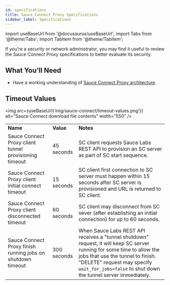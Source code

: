 ```yaml
---
id: specifications
title: Sauce Connect Proxy Specifications
sidebar_label: Specifications
---
```


import useBaseUrl from '@docusaurus/useBaseUrl';
import Tabs from '@theme/Tabs';
import TabItem from '@theme/TabItem';

If you're a security or network administrator, you may find it useful to review the Sauce Connect Proxy specifications to better evaluate its security.

## What You'll Need
- Have a working understanding of [Sauce Connect Proxy architecture](/secure-connections/sauce-connect/advanced/architecture).

## Timeout Values

<img src={useBaseUrl('img/sauce-connect/timeout-values.png')} alt="Sauce Connect download file contents" width="550" />

<table>
  <tr>
   <td><strong>Name</strong>
   </td>
   <td><strong>Value</strong>
   </td>
   <td><strong>Notes</strong>
   </td>
  </tr>
  <tr>
   <td>Sauce Connect Proxy client tunnel provisioning timeout
   </td>
   <td>45 seconds
   </td>
   <td>SC client requests Sauce Labs REST API to provision an SC server as part of SC start sequence.
   </td>
  </tr>
  <tr>
   <td>Sauce Connect Proxy client initial connect timeout
   </td>
   <td>15 seconds
   </td>
   <td>SC client first connection to SC server must happen within 15 seconds after SC server is provisioned and URL is returned to SC client.
   </td>
  </tr>
  <tr>
   <td>Sauce Connect Proxy client disconnected timeout
   </td>
   <td>60 seconds
   </td>
   <td>SC client may disconnect from SC sever (after establishing an initial connection) for up to 60 seconds.
   </td>
  </tr>
    <tr>
   <td>Sauce Connect Proxy finish running jobs on shutdown timeout
   </td>
   <td>300 seconds
   </td>
   <td>When Sauce Labs REST API receives a "tunnel shutdown" request, it will keep SC server running for some time to allow the jobs that use the tunnel to finish. "DELETE" request may specify <code>wait_for_jobs=false</code> to shut down the tunnel server immediately.
   </td>
  </tr>
</table>

